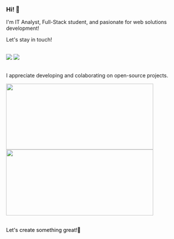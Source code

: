 ### Hi! 👋

<p>I'm IT Analyst, Full-Stack student, and pasionate for web solutions development!

Let's stay in touch!
  
  <br>
  
  <div> 
  <a href = "mailto:felipe.saint@gmail.com" target ="_blank"><img src="https://img.shields.io/badge/-Gmail-%23333?style=for-the-badge&logo=gmail&logoColor=red" target="_blank"></a>
  <a href="https://www.linkedin.com/in/felipen20" target="_blank"><img src="https://img.shields.io/badge/-LinkedIn-%230077B5?style=for-the-badge&logo=linkedin&logoColor=white" target="_blank"></a> 
 
  </div>
  
  <br>

<p>I appreciate developing and colaborating on open-source projects.</p>

<div style="display: flex; flex-wrap: nowrap; margin: 0; text-decoration: none; list-style: none;">
   <a style="text-decoration: none; list-style: none; color: #000;" href="https://github.com/FlipeFrontDev">
  <img width="400em" height="180em" src="https://github-readme-stats.vercel.app/api?username=flipefrontdev&show_icons=true&theme=dark&include_all_commits=true&count_private=true"/>
  <img width="400em" height="180em" src="https://github-readme-stats.vercel.app/api/top-langs/?username=flipefrontdev&layout=compact&langs_count=7&theme=dark"/>
</div>

<br>
  
 <div style="display: block; text-decoration: none; list-style: none;">
   <p>Let's create something great!🚀</p>
 </div>

